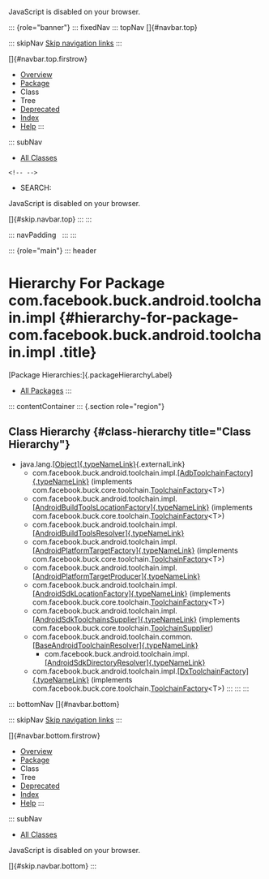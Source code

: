 <div>

JavaScript is disabled on your browser.

</div>

::: {role="banner"}
::: fixedNav
::: topNav
[]{#navbar.top}

::: skipNav
[Skip navigation links](#skip.navbar.top "Skip navigation links")
:::

[]{#navbar.top.firstrow}

-   [Overview](../../../../../../index.html)
-   [Package](package-summary.html)
-   Class
-   Tree
-   [Deprecated](../../../../../../deprecated-list.html)
-   [Index](../../../../../../index-all.html)
-   [Help](../../../../../../help-doc.html)
:::

::: subNav
-   [All Classes](../../../../../../allclasses.html)

```{=html}
<!-- -->
```
-   SEARCH:

<div>

<div>

JavaScript is disabled on your browser.

</div>

</div>

[]{#skip.navbar.top}
:::
:::

::: navPadding
 
:::
:::

::: {role="main"}
::: header
# Hierarchy For Package com.facebook.buck.android.toolchain.impl {#hierarchy-for-package-com.facebook.buck.android.toolchain.impl .title}

[Package Hierarchies:]{.packageHierarchyLabel}

-   [All Packages](../../../../../../overview-tree.html)
:::

::: contentContainer
::: {.section role="region"}
## Class Hierarchy {#class-hierarchy title="Class Hierarchy"}

-   java.lang.[[Object]{.typeNameLink}](http://docs.oracle.com/javase/7/docs/api/java/lang/Object.html?is-external=true "class or interface in java.lang"){.externalLink}
    -   com.facebook.buck.android.toolchain.impl.[[AdbToolchainFactory]{.typeNameLink}](AdbToolchainFactory.html "class in com.facebook.buck.android.toolchain.impl")
        (implements
        com.facebook.buck.core.toolchain.[ToolchainFactory](../../../core/toolchain/ToolchainFactory.html "interface in com.facebook.buck.core.toolchain")\<T\>)
    -   com.facebook.buck.android.toolchain.impl.[[AndroidBuildToolsLocationFactory]{.typeNameLink}](AndroidBuildToolsLocationFactory.html "class in com.facebook.buck.android.toolchain.impl")
        (implements
        com.facebook.buck.core.toolchain.[ToolchainFactory](../../../core/toolchain/ToolchainFactory.html "interface in com.facebook.buck.core.toolchain")\<T\>)
    -   com.facebook.buck.android.toolchain.impl.[[AndroidBuildToolsResolver]{.typeNameLink}](AndroidBuildToolsResolver.html "class in com.facebook.buck.android.toolchain.impl")
    -   com.facebook.buck.android.toolchain.impl.[[AndroidPlatformTargetFactory]{.typeNameLink}](AndroidPlatformTargetFactory.html "class in com.facebook.buck.android.toolchain.impl")
        (implements
        com.facebook.buck.core.toolchain.[ToolchainFactory](../../../core/toolchain/ToolchainFactory.html "interface in com.facebook.buck.core.toolchain")\<T\>)
    -   com.facebook.buck.android.toolchain.impl.[[AndroidPlatformTargetProducer]{.typeNameLink}](AndroidPlatformTargetProducer.html "class in com.facebook.buck.android.toolchain.impl")
    -   com.facebook.buck.android.toolchain.impl.[[AndroidSdkLocationFactory]{.typeNameLink}](AndroidSdkLocationFactory.html "class in com.facebook.buck.android.toolchain.impl")
        (implements
        com.facebook.buck.core.toolchain.[ToolchainFactory](../../../core/toolchain/ToolchainFactory.html "interface in com.facebook.buck.core.toolchain")\<T\>)
    -   com.facebook.buck.android.toolchain.impl.[[AndroidSdkToolchainsSupplier]{.typeNameLink}](AndroidSdkToolchainsSupplier.html "class in com.facebook.buck.android.toolchain.impl")
        (implements
        com.facebook.buck.core.toolchain.[ToolchainSupplier](../../../core/toolchain/ToolchainSupplier.html "interface in com.facebook.buck.core.toolchain"))
    -   com.facebook.buck.android.toolchain.common.[[BaseAndroidToolchainResolver]{.typeNameLink}](../common/BaseAndroidToolchainResolver.html "class in com.facebook.buck.android.toolchain.common")
        -   com.facebook.buck.android.toolchain.impl.[[AndroidSdkDirectoryResolver]{.typeNameLink}](AndroidSdkDirectoryResolver.html "class in com.facebook.buck.android.toolchain.impl")
    -   com.facebook.buck.android.toolchain.impl.[[DxToolchainFactory]{.typeNameLink}](DxToolchainFactory.html "class in com.facebook.buck.android.toolchain.impl")
        (implements
        com.facebook.buck.core.toolchain.[ToolchainFactory](../../../core/toolchain/ToolchainFactory.html "interface in com.facebook.buck.core.toolchain")\<T\>)
:::
:::
:::

::: bottomNav
[]{#navbar.bottom}

::: skipNav
[Skip navigation links](#skip.navbar.bottom "Skip navigation links")
:::

[]{#navbar.bottom.firstrow}

-   [Overview](../../../../../../index.html)
-   [Package](package-summary.html)
-   Class
-   Tree
-   [Deprecated](../../../../../../deprecated-list.html)
-   [Index](../../../../../../index-all.html)
-   [Help](../../../../../../help-doc.html)
:::

::: subNav
-   [All Classes](../../../../../../allclasses.html)

<div>

<div>

JavaScript is disabled on your browser.

</div>

</div>

[]{#skip.navbar.bottom}
:::
